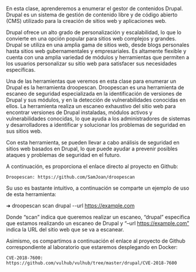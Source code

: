 

En esta clase, aprenderemos a enumerar el gestor de contenidos Drupal. Drupal es un sistema de gestión de contenido libre y de código abierto (CMS) utilizado para la creación de sitios web y aplicaciones web.

Drupal ofrece un alto grado de personalización y escalabilidad, lo que lo convierte en una opción popular para sitios web complejos y grandes. Drupal se utiliza en una amplia gama de sitios web, desde blogs personales hasta sitios web gubernamentales y empresariales. Es altamente flexible y cuenta con una amplia variedad de módulos y herramientas que permiten a los usuarios personalizar su sitio web para satisfacer sus necesidades específicas.

Una de las herramientas que veremos en esta clase para enumerar un Drupal es la herramienta droopescan. Droopescan es una herramienta de escaneo de seguridad especializada en la identificación de versiones de Drupal y sus módulos, y en la detección de vulnerabilidades conocidas en ellos. La herramienta realiza un escaneo exhaustivo del sitio web para encontrar versiones de Drupal instaladas, módulos activos y vulnerabilidades conocidas, lo que ayuda a los administradores de sistemas y desarrolladores a identificar y solucionar los problemas de seguridad en sus sitios web.

Con esta herramienta, se pueden llevar a cabo análisis de seguridad en sitios web basados en Drupal, lo que puede ayudar a prevenir posibles ataques y problemas de seguridad en el futuro.

A continuación, es proporciona el enlace directo al proyecto en Github:

    Droopescan: https://github.com/SamJoan/droopescan

Su uso es bastante intuitivo, a continuación se comparte un ejemplo de uso de esta herramienta:

➜ droopescan scan drupal --url https://example.com

Donde “scan” indica que queremos realizar un escaneo, “drupal” especifica que estamos realizando un escaneo de Drupal y “–url https://example.com” indica la URL del sitio web que se va a escanear.

Asimismo, os compartimos a continuación el enlace al proyecto de Github correspondiente al laboratorio que estaremos desplegando en Docker:

    CVE-2018-7600: https://github.com/vulhub/vulhub/tree/master/drupal/CVE-2018-7600

